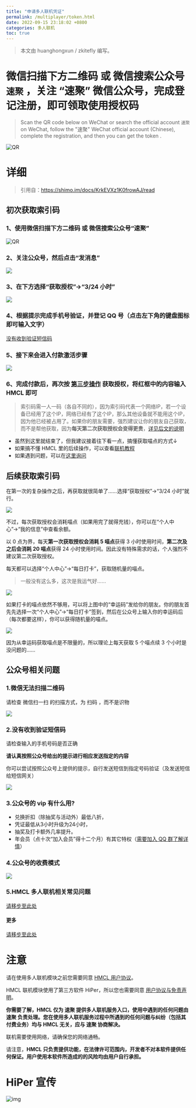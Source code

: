 ```yaml
---
title: "申请多人联机凭证"
permalink: /multiplayer/token.html
date: 2022-09-15 23:18:02 +0800
categories: 多人联机
toc: true
---
```


> 本文由 huanghongxun / zkitefly 编写。

# 微信扫描下方二维码 或 微信搜索公众号 `速聚` ，关注 “速聚” 微信公众号，完成登记注册，即可领取使用授权码

> Scan the QR code below on WeChat or search the official account `速聚` on WeChat, follow the "速聚" WeChat official account (Chinese), complete the registration, and then you can get the token .

![QR](/assets/img/docs/multiplayer-token/qrcode.jpg)

# 详细

> 引用自：https://shimo.im/docs/KrkEVXz1K0frowAJ/read

## 初次获取索引码

### 1、使用微信扫描下方二维码 或 微信搜索公众号“速聚”

![QR](/assets/img/docs/multiplayer-token/qrcode.jpg)

### 2、关注公众号，然后点击“发消息”

![](/assets/img/docs/multiplayer-token/2.png)

### 3、在下方选择“获取授权”→“3/24 小时”

![](/assets/img/docs/multiplayer-token/1.png)

### 4、根据提示完成手机号验证，并登记 QQ 号（点击左下角的键盘图标即可输入文字）

[没有收到验证短信码]()

### 5、接下来会进入付款激活步骤

![](/assets/img/docs/multiplayer-token/3.png)

### 6、完成付款后，再次按 [第三步操作](#3在下方选择获取授权→324-小时) 获取授权，将红框中的内容输入 HMCL 即可

> 索引码需一人一码（各自不同的），因为索引码代表一个网络IP，若一个设备已经用了这个IP，网络已经有了这个IP，那么其他设备就不能用这个IP，因为他已经被占用了。如果你的朋友需要，强烈建议让你的朋友自己获取，而不是帮他获取，因为**每天第二次获取授权会变得更贵**，[详见后文的说明](#后续获取索引码)

- 虽然到这里就结束了，但我建议接着往下看一点，搞懂获取喵点的方式↓
- 如果搞不懂 HMCL 里的后续操作，可以查看[联机教程](/multiplayer/help.html)
- 如果遇到问题，可以在[这里询问](/multiplayer/feedback.html)

## 后续获取索引码

在第一次的复杂操作之后，再获取就很简单了……选择“获取授权”→“3/24 小时”就行。

![](/assets/img/docs/multiplayer-token/1.png)

不过，每次获取授权会消耗喵点（如果用完了就得充钱），你可以在“个人中心”→“我的信息”中查看余额。

以 0 点为界，每天**第一次获取授权会消耗 5 喵点**获得 3 小时使用时间，**第二次及之后会消耗 20 喵点**获得 24 小时使用时间。因此没有特殊需求的话，个人强烈不建议第二次获取授权。

每天都可以选择“个人中心”→“每日打卡”，获取随机量的喵点。

> 一般没有这么多，这次是我运气好……

![](/assets/img/docs/multiplayer-token/4.png)

如果打卡的喵点依然不够用，可以将上图中的“幸运码”发给你的朋友。你的朋友首先先选择一次“个人中心”→“每日打卡”签到，然后在公众号上输入你的幸运码后（每次都要这样），你可以获得随机量的喵点。

![](/assets/img/docs/multiplayer-token/5.png)

因为从幸运码获取喵点是不限量的，所以理论上每天获取 5 个喵点续 3 个小时是没问题的……

## 公众号相关问题

### 1.微信无法扫描二维码

请检查 微信扫一扫 的扫描方式，为 扫码 ，而不是识物

![](/assets/img/docs/multiplayer-token/6.png)

### 2.没有收到验证短信码

请检查输入的手机号码是否正确

**请认真按照公众号给出的提示进行相应发送指定的内容**

你可以尝试按照公众号上提供的提示，自行发送短信到指定号码验证（及发送短信给短信网关）

![](/assets/img/docs/multiplayer-token/7.png)

### 3.公众号的 vip 有什么用?

- 兑换折扣（除抽奖与活动外）最低八折，
- 凭证最低从3小时升级为24小时，
- 抽奖及打卡额外几率提升。
- 年会员（点十次“加入会员”得十二个月）有其它特权（[需要加入 QQ 群了解详情](/multiplayer/feedback.html)）

### 4.公众号的收费模式

![](/assets/img/docs/multiplayer-token/8.png)

### 5.HMCL 多人联机相关常见问题

[请移步至此处](/multiplayer/help.html#%E5%B8%B8%E8%A7%81%E9%97%AE%E9%A2%98)


#### 更多

[请移步至此处](https://shimo.im/docs/5rk9dplRrYuYXjqx#anchor-o7yX)


# 注意

请在使用多人联机模块之前您需要同意 [HMCL 用户协议](https://hmcl.huangyuhui.net/eula)。

HMCL 联机模块使用了第三方软件 HiPer，所以您也需要同意 [用户协议与免责声明](https://hmcl.huangyuhui.net/api/redirect/multiplayer-agreement)。

**你需要了解，HMCL 仅为 速聚 提供多人联机服务入口，使用中遇到的任何问题由 速聚 负责处理。您在使用多人联机服务过程中所遇到的任何问题与纠纷（包括其付费业务）均与 HMCL 无关，应与 速聚 协商解决。**

联机需要使用网络，请确保您的网络通畅。

请注意，**HMCL 只负责提供功能，在法律许可范围内，开发者不对本软件提供任何保证。用户使用本软件所造成的的风险均由用户自行承担。**

# HiPer 宣传

![img](/assets/img/docs/multiplayer/宣传.png)